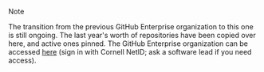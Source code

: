 > [!NOTE]
> The transition from the previous GitHub Enterprise organization to this one is still ongoing. The last year's worth of repositories have been copied over here, and active ones pinned. The GitHub Enterprise organization can be accessed [here](https://github.coecis.cornell.edu/Resistance-Racing) (sign in with Cornell NetID; ask a software lead if you need access).
